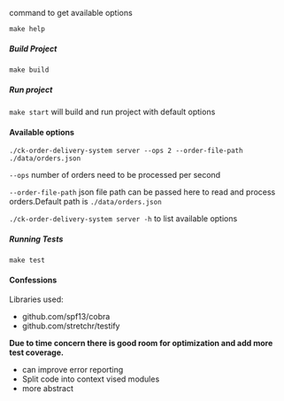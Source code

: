 command to get available options

`make help`

##### Build Project

`make build`

##### Run project

`make start` will build and run project with default options



#### Available options

`./ck-order-delivery-system server --ops 2 --order-file-path ./data/orders.json`

`--ops` number of orders need to be processed per second

`--order-file-path` json file path can be passed here to read and process orders.Default path is `./data/orders.json`

`./ck-order-delivery-system server -h` to list available options

##### Running Tests
`make test`

#### Confessions
Libraries used:
- github.com/spf13/cobra
- github.com/stretchr/testify

**Due to time concern there is good room for optimization and add more test coverage.**

- can improve error reporting
- Split code into context vised modules 
- more abstract